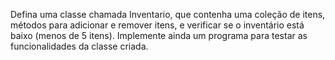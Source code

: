 Defina uma classe chamada Inventario, que contenha uma coleção de itens, métodos para adicionar e remover itens, e verificar se o inventário está baixo (menos de 5 itens). Implemente ainda um programa para testar as funcionalidades da classe criada.